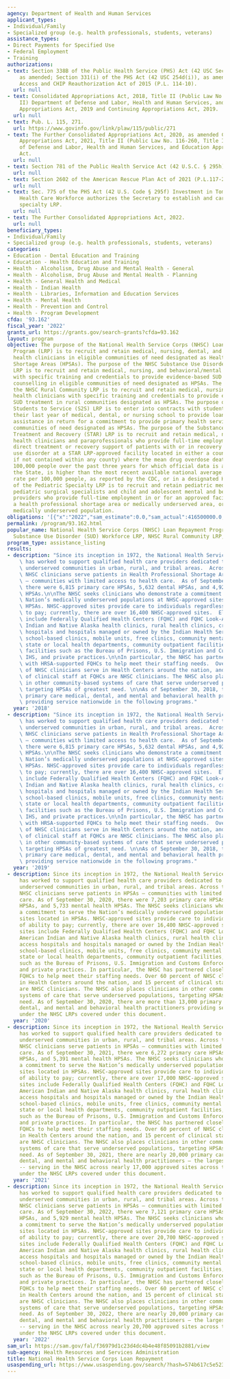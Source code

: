 ```yaml
---
agency: Department of Health and Human Services
applicant_types:
- Individual/Family
- Specialized group (e.g. health professionals, students, veterans)
assistance_types:
- Direct Payments for Specified Use
- Federal Employment
- Training
authorizations:
- text: Section 338B of the Public Health Service (PHS) Act (42 USC Section 254l-1),
    as amended; Section 331(i) of the PHS Act (42 USC 254d(i)), as amended; Medicare
    Access and CHIP Reauthorization Act of 2015 (P.L. 114-10).
  url: null
- text: Consolidated Appropriations Act, 2018, Title II (Public Law No. 115-141, Title
    II) Department of Defense and Labor, Health and Human Services, and Education
    Appropriations Act, 2019 and Continuing Appropriations Act, 2019.
  url: null
- text: Pub. L. 115, 271.
  url: https://www.govinfo.gov/link/plaw/115/public/271
- text: The Further Consolidated Appropriations Act, 2020, as amended Consolidated
    Appropriations Act, 2021, Title II (Public Law No. 116-260, Title II) Department
    of Defense and Labor, Health and Human Services, and Education Appropriations
    Act.
  url: null
- text: Section 781 of the Public Health Service Act (42 U.S.C. § 295h).
  url: null
- text: Section 2602 of the American Rescue Plan Act of 2021 (P.L.117-2).
  url: null
- text: Sec. 775 of the PHS Act (42 U.S. Code § 295f) Investment in Tomorrow’s Pediatric
    Health Care Workforce authorizes the Secretary to establish and carry out a pediatric
    specialty LRP.
  url: null
- text: The Further Consolidated Appropriations Act, 2022.
  url: null
beneficiary_types:
- Individual/Family
- Specialized group (e.g. health professionals, students, veterans)
categories:
- Education - Dental Education and Training
- Education - Health Education and Training
- Health - Alcoholism, Drug Abuse and Mental Health - General
- Health - Alcoholism, Drug Abuse and Mental Health - Planning
- Health - General Health and Medical
- Health - Indian Health
- Health - Libraries, Information and Education Services
- Health - Mental Health
- Health - Prevention and Control
- Health - Program Development
cfda: '93.162'
fiscal_year: '2022'
grants_url: https://grants.gov/search-grants?cfda=93.162
layout: program
objective: The purpose of the National Health Service Corps (NHSC) Loan Repayment
  Program (LRP) is to recruit and retain medical, nursing, dental, and behavioral/mental
  health clinicians in eligible communities of need designated as Health Professional
  Shortage Areas (HPSAs). The purpose of the NHSC Substance Use Disorder (SUD) Workforce
  LRP is to recruit and retain medical, nursing, and behavioral/mental health clinicians
  with specific training and credentials to provide evidence-based SUD treatment and
  counselling in eligible communities of need designated as HPSAs. The purpose of
  the NHSC Rural Community LRP is to recruit and retain medical, nursing, and behavioral/mental
  health clinicians with specific training and credentials to provide evidence-based
  SUD treatment in rural communities designated as HPSAs. The purpose of the NHSC
  Students to Service (S2S) LRP is to enter into contracts with students who are in
  their last year of medical, dental, or nursing school to provide loan repayment
  assistance in return for a commitment to provide primary health services in eligible
  communities of need designated as HPSAs. The purpose of the Substance Use Disorder
  Treatment and Recovery (STAR) LRP is to recruit and retain medical, nursing, behavioral/mental
  health clinicians and paraprofessionals who provide full-time employment that involves
  direct treatment or recovery support of patients with or in recovery from a substance
  use disorder at a STAR LRP-approved facility located in either a county (or a municipality,
  if not contained within any county) where the mean drug overdose death rate per
  100,000 people over the past three years for which official data is available from
  the State, is higher than the most recent available national average overdose death
  rate per 100,000 people, as reported by the CDC, or in a designated HPSA. The purpose
  of the Pediatric Specialty LRP is to recruit and retain pediatric medical specialists,
  pediatric surgical specialists and child and adolescent mental and behavioral health
  providers who provide full-time employment in or for an approved facility serving,
  a health professional shortage area or medically underserved area, or to serve a
  medically underserved population.
obligations: '[{"x":"2022","sam_estimate":0.0,"sam_actual":416500000.0,"usa_spending_actual":358491041.0},{"x":"2023","sam_estimate":352000000.0,"sam_actual":0.0,"usa_spending_actual":325262228.0},{"x":"2024","sam_estimate":347000000.0,"sam_actual":0.0,"usa_spending_actual":71359647.0}]'
permalink: /program/93.162.html
popular_name: National Health Service Corps (NHSC) Loan Repayment Program (LRP), NHSC
  Substance Use Disorder (SUD) Workforce LRP, NHSC Rural Community LRP, NH
program_type: assistance_listing
results:
- description: "Since its inception in 1972, the National Health Service Corps (NHSC)\
    \ has worked to support qualified health care providers dedicated to working in\
    \ underserved communities in urban, rural, and tribal areas.  Across the nation,\
    \ NHSC clinicians serve patients in Health Professional Shortage Areas (HPSAs)\
    \ – communities with limited access to health care.  As of September 30, 2018,\
    \ there were 6,815 primary care HPSAs, 5,632 dental HPSAs, and 4,929 mental health\
    \ HPSAs.\n\nThe NHSC seeks clinicians who demonstrate a commitment to serve the\
    \ Nation’s medically underserved populations at NHSC-approved sites located in\
    \ HPSAs. NHSC-approved sites provide care to individuals regardless of ability\
    \ to pay; currently, there are over 16,400 NHSC-approved sites.  Eligible sites\
    \ include Federally Qualified Health Centers (FQHC) and FQHC Look-Alikes, American\
    \ Indian and Native Alaska health clinics, rural health clinics, critical access\
    \ hospitals and hospitals managed or owned by the Indian Health Service (IHS),\
    \ school-based clinics, mobile units, free clinics, community mental health centers,\
    \ state or local health departments, community outpatient facilities, federal\
    \ facilities such as the Bureau of Prisons, U.S. Immigration and Customs Enforcement,\
    \ IHS, and private practices.\n\nIn particular, the NHSC has partnered closely\
    \ with HRSA-supported FQHCs to help meet their staffing needs.  Over 60 percent\
    \ of NHSC clinicians serve in Health Centers around the nation, and 15 percent\
    \ of clinical staff at FQHCs are NHSC clinicians. The NHSC also places clinicians\
    \ in other community-based systems of care that serve underserved populations,\
    \ targeting HPSAs of greatest need. \n\nAs of September 30, 2018, there are 10,939\
    \ primary care medical, dental, and mental and behavioral health practitioners\
    \ providing service nationwide in the following programs."
  year: '2018'
- description: "Since its inception in 1972, the National Health Service Corps (NHSC)\
    \ has worked to support qualified health care providers dedicated to working in\
    \ underserved communities in urban, rural, and tribal areas.  Across the nation,\
    \ NHSC clinicians serve patients in Health Professional Shortage Areas (HPSAs)\
    \ – communities with limited access to health care.  As of September 30, 2018,\
    \ there were 6,815 primary care HPSAs, 5,632 dental HPSAs, and 4,929 mental health\
    \ HPSAs.\n\nThe NHSC seeks clinicians who demonstrate a commitment to serve the\
    \ Nation’s medically underserved populations at NHSC-approved sites located in\
    \ HPSAs. NHSC-approved sites provide care to individuals regardless of ability\
    \ to pay; currently, there are over 16,400 NHSC-approved sites.  Eligible sites\
    \ include Federally Qualified Health Centers (FQHC) and FQHC Look-Alikes, American\
    \ Indian and Native Alaska health clinics, rural health clinics, critical access\
    \ hospitals and hospitals managed or owned by the Indian Health Service (IHS),\
    \ school-based clinics, mobile units, free clinics, community mental health centers,\
    \ state or local health departments, community outpatient facilities, federal\
    \ facilities such as the Bureau of Prisons, U.S. Immigration and Customs Enforcement,\
    \ IHS, and private practices.\n\nIn particular, the NHSC has partnered closely\
    \ with HRSA-supported FQHCs to help meet their staffing needs.  Over 60 percent\
    \ of NHSC clinicians serve in Health Centers around the nation, and 15 percent\
    \ of clinical staff at FQHCs are NHSC clinicians. The NHSC also places clinicians\
    \ in other community-based systems of care that serve underserved populations,\
    \ targeting HPSAs of greatest need. \n\nAs of September 30, 2018, there are 10,939\
    \ primary care medical, dental, and mental and behavioral health practitioners\
    \ providing service nationwide in the following programs."
  year: '2019'
- description: Since its inception in 1972, the National Health Service Corps (NHSC)
    has worked to support qualified health care providers dedicated to working in
    underserved communities in urban, rural, and tribal areas. Across the nation,
    NHSC clinicians serve patients in HPSAs – communities with limited access to health
    care. As of September 30, 2020, there were 7,203 primary care HPSAs, 6,487 dental
    HPSAs, and 5,733 mental health HPSAs. The NHSC seeks clinicians who demonstrate
    a commitment to serve the Nation’s medically underserved populations at NHSC-approved
    sites located in HPSAs. NHSC-approved sites provide care to individuals regardless
    of ability to pay; currently, there are over 16,400 NHSC-approved sites. Eligible
    sites include Federally Qualified Health Centers (FQHC) and FQHC Look-Alikes,
    American Indian and Native Alaska health clinics, rural health clinics, critical
    access hospitals and hospitals managed or owned by the Indian Health Service (IHS),
    school-based clinics, mobile units, free clinics, community mental health centers,
    state or local health departments, community outpatient facilities, federal facilities
    such as the Bureau of Prisons, U.S. Immigration and Customs Enforcement, IHS,
    and private practices. In particular, the NHSC has partnered closely with HRSA-supported
    FQHCs to help meet their staffing needs. Over 60 percent of NHSC clinicians serve
    in Health Centers around the nation, and 15 percent of clinical staff at FQHCs
    are NHSC clinicians. The NHSC also places clinicians in other community-based
    systems of care that serve underserved populations, targeting HPSAs of greatest
    need. As of September 30, 2020, there are more than 13,000 primary care medical,
    dental, and mental and behavioral health practitioners providing service nationwide
    under the NHSC LRPs covered under this document.
  year: '2020'
- description: Since its inception in 1972, the National Health Service Corps (NHSC)
    has worked to support qualified health care providers dedicated to working in
    underserved communities in urban, rural, and tribal areas. Across the nation,
    NHSC clinicians serve patients in HPSAs – communities with limited access to health
    care. As of September 30, 2021, there were 6,272 primary care HPSAs, 5,678 dental
    HPSAs, and 5,391 mental health HPSAs. The NHSC seeks clinicians who demonstrate
    a commitment to serve the Nation’s medically underserved populations at NHSC-approved
    sites located in HPSAs. NHSC-approved sites provide care to individuals regardless
    of ability to pay; currently, there are over 17,000 NHSC-approved sites. Eligible
    sites include Federally Qualified Health Centers (FQHC) and FQHC Look-Alikes,
    American Indian and Native Alaska health clinics, rural health clinics, critical
    access hospitals and hospitals managed or owned by the Indian Health Service (IHS),
    school-based clinics, mobile units, free clinics, community mental health centers,
    state or local health departments, community outpatient facilities, federal facilities
    such as the Bureau of Prisons, U.S. Immigration and Customs Enforcement, IHS,
    and private practices. In particular, the NHSC has partnered closely with HRSA-supported
    FQHCs to help meet their staffing needs. Over 60 percent of NHSC clinicians serve
    in Health Centers around the nation, and 15 percent of clinical staff at FQHCs
    are NHSC clinicians. The NHSC also places clinicians in other community-based
    systems of care that serve underserved populations, targeting HPSAs of greatest
    need. As of September 30, 2021, there are nearly 20,000 primary care medical,
    dental, and mental and behavioral health practitioners – the largest cohort ever
    -- serving in the NHSC across nearly 17,000 approved sites across the United States
    under the NHSC LRPs covered under this document.
  year: '2021'
- description: Since its inception in 1972, the National Health Service Corps (NHSC)
    has worked to support qualified health care providers dedicated to working in
    underserved communities in urban, rural, and tribal areas. Across the nation,
    NHSC clinicians serve patients in HPSAs – communities with limited access to health
    care. As of September 30, 2022, there were 7,121 primary care HPSAs, 6,385 dental
    HPSAs, and 5,929 mental health HPSAs. The NHSC seeks clinicians who demonstrate
    a commitment to serve the Nation’s medically underserved populations at NHSC-approved
    sites located in HPSAs. NHSC-approved sites provide care to individuals regardless
    of ability to pay; currently, there are over 20,700 NHSC-approved sites. Eligible
    sites include Federally Qualified Health Centers (FQHC) and FQHC Look-Alikes,
    American Indian and Native Alaska health clinics, rural health clinics, critical
    access hospitals and hospitals managed or owned by the Indian Health Service (IHS),
    school-based clinics, mobile units, free clinics, community mental health centers,
    state or local health departments, community outpatient facilities, federal facilities
    such as the Bureau of Prisons, U.S. Immigration and Customs Enforcement, IHS,
    and private practices. In particular, the NHSC has partnered closely with HRSA-supported
    FQHCs to help meet their staffing needs. Over 60 percent of NHSC clinicians serve
    in Health Centers around the nation, and 15 percent of clinical staff at FQHCs
    are NHSC clinicians. The NHSC also places clinicians in other community-based
    systems of care that serve underserved populations, targeting HPSAs of greatest
    need. As of September 30, 2022, there are nearly 20,000 primary care medical,
    dental, and mental and behavioral health practitioners – the largest cohort ever
    -- serving in the NHSC across nearly 20,700 approved sites across the United States
    under the NHSC LRPs covered under this document.
  year: '2022'
sam_url: https://sam.gov/fal/f36979d1c23d4dc4b4e48f85091b2881/view
sub-agency: Health Resources and Services Administration
title: National Health Service Corps Loan Repayment
usaspending_url: https://www.usaspending.gov/search/?hash=574b617c5e523df11a6ff1c6dc739fbc
---
```


